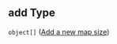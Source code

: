 ## add Type

`object[]` ([Add a new map size](generic-properties-root-add-map-size-properties-add-map-size-add-a-new-map-size.md))
